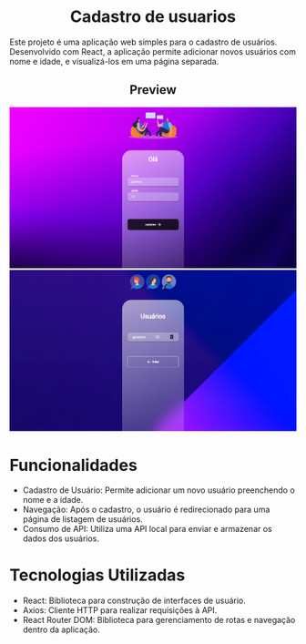 
<h1 align="center">Cadastro de usuarios</h1>
Este projeto é uma aplicação web simples para o cadastro de usuários. Desenvolvido com React, a aplicação permite adicionar novos usuários com nome e idade, e visualizá-los em uma página separada.

<h2 align="center">Preview</h2>

<div align="center">
 <img src = 'https://github.com/GustavoMoraes22/cadastro-de-usuarios/blob/master/src/assets/sitehome.png'>
</div>

<div align="center">
 <img src = 'https://github.com/GustavoMoraes22/cadastro-de-usuarios/blob/master/src/assets/image.png'>
</div>

# Funcionalidades
+ Cadastro de Usuário: Permite adicionar um novo usuário preenchendo o nome e a idade.
+ Navegação: Após o cadastro, o usuário é redirecionado para uma página de listagem de usuários.
+ Consumo de API: Utiliza uma API local para enviar e armazenar os dados dos usuários.

# Tecnologias Utilizadas
+ React: Biblioteca para construção de interfaces de usuário.
+ Axios: Cliente HTTP para realizar requisições à API.
+ React Router DOM: Biblioteca para gerenciamento de rotas e navegação dentro da aplicação.
